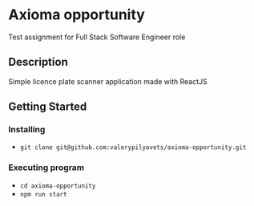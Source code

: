 # Axioma opportunity
Test assignment for Full Stack Software Engineer role

## Description
Simple licence plate scanner application made with ReactJS

## Getting Started

### Installing
* `git clone git@github.com:valerypilyavets/axioma-opportunity.git`

### Executing program
* `cd axioma-opportunity`
* `npm run start`